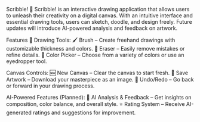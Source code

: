 Scribble! 🎨
Scribble! is an interactive drawing application that allows users to unleash their creativity on a digital canvas. With an intuitive interface and essential drawing tools, users can sketch, doodle, and design freely. Future updates will introduce AI-powered analysis and feedback on artwork.

Features 🚀
Drawing Tools:
🖌️ Brush – Create freehand drawings with customizable thickness and colors.
🧽 Eraser – Easily remove mistakes or refine details.
🎨 Color Picker – Choose from a variety of colors or use an eyedropper tool.

Canvas Controls:
🆕 New Canvas – Clear the canvas to start fresh.
💾 Save Artwork – Download your masterpiece as an image.
🔄 Undo/Redo – Go back or forward in your drawing process.

AI-Powered Features (Planned):
🤖 AI Analysis & Feedback – Get insights on composition, color balance, and overall style.
⭐ Rating System – Receive AI-generated ratings and suggestions for improvement.
